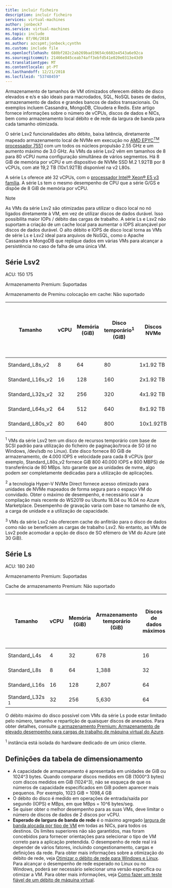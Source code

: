 ```yaml
---
title: incluir ficheiro
description: incluir ficheiro
services: virtual-machines
author: jonbeck7
ms.service: virtual-machines
ms.topic: include
ms.date: 07/06/2018
ms.author: azcspmt;jonbeck;cynthn
ms.custom: include file
ms.openlocfilehash: 680bf282c2ab269bad19654c6602e4543a6e92ca
ms.sourcegitcommit: 21466e845ceab74aff3ebfd541e020e0313e43d9
ms.translationtype: MT
ms.contentlocale: pt-PT
ms.lasthandoff: 12/21/2018
ms.locfileid: "53748459"
---
```

Armazenamento de tamanhos de VM otimizados oferecem débito de disco elevados e e/s e são ideais para macrodados, SQL, NoSQL bases de dados, armazenamento de dados e grandes bancos de dados transacionais.  Os exemplos incluem Cassandra, MongoDB, Cloudera e Redis. Este artigo fornece informações sobre o número de vCPUs, discos de dados e NICs, bem como armazenamento local débito e de rede da largura de banda para cada tamanho otimizada.

O série Lsv2 funcionalidades alto débito, baixa latência, diretamente mapeado armazenamento local de NVMe em execução no [AMD EPYC<sup>TM</sup> processador 7551](https://www.amd.com/en/products/epyc-7000-series) com um todos os núcleos propulsão 2.55 GHz e um aumento máximo de 3.0 GHz. As VMs da série Lsv2 vêm em tamanhos de 8 para 80 vCPU numa configuração simultânea de vários segmentos.  Há 8 GiB de memória por vCPU e um dispositivo de NVMe SSD M.2 1.92TB por 8 vCPUs, com até 19,2 TB (10x1.92TB) disponível na v2 L80s.

A série Ls oferece até 32 vCPUs, com o [processador Intel® Xeon® E5 v3 família](http://www.intel.com/content/www/us/en/processors/xeon/xeon-e5-solutions.html). A série Ls tem o mesmo desempenho de CPU que a série G/GS e dispõe de 8 GiB de memória por vCPU.

> [!NOTE]
> As VMs da série Lsv2 são otimizadas para utilizar o disco local no nó ligados diretamente à VM, em vez de utilizar discos de dados durável.  Isso possibilita maior IOPs / débito das cargas de trabalho.  A série Ls e Lsv2 não suportam a criação de um cache local para aumentar o IOPS alcançável por discos de dados durável. O alto débito e IOPS de disco local torna as VMs de série Ls e Lsv2 ideal para arquivos de NoSQL, como o Apache Cassandra e MongoDB que replique dados em várias VMs para alcançar a persistência no caso de falha de uma única VM. 

## <a name="lsv2-series"></a>Série Lsv2
ACU: 150 175

Armazenamento Premium: Suportadas

Armazenamento de Preminu colocação em cache: Não suportado

| Tamanho          | vCPU | Memória (GiB) | Disco temporário<sup>1</sup> (GiB) | Discos NVMe | Débito de disco de NVMe<sup>2</sup> (IOPS de leitura / MBps) | Tamanho da Cache do anfitrião<sup>3</sup> | Discos de dados de máx. | NICs. Máx. / esperado de largura de banda de rede (Mbps) | 
|---------------|-----------|-------------|--------------------------|----------------|---------------------------------------------------|-------------------------------------------|------------------------------|------------------------------| 
| Standard_L8s_v2   |  8 |  64 |  80 |  1x1.92 TB  | 340,000 / 2.000 | N/A | 16 | 2 / 3,200  | 
| Standard_L16s_v2  | 16 | 128 | 160 |  2x1.92 TB  | 680,000 / 4,500 | N/A | 32 | 4 / 6,400  | 
| Standard_L32s_v2  | 32 | 256 | 320 |  4x1.92 TB  | 1.4 M / 9000    | N/A | 32 | 8 / 12,800 | 
| Standard_L64s_v2  | 64 | 512 | 640 |  8x1.92 TB  | 2.7 M / 18,000   | N/A | 32 | 8 / 25,600 |
| Standard_L80s_v2  | 80 | 640 | 800 | 10x1.92TB   | 3.4 M / 22,000   | N/A | 32 | 8 / 32.000 |
 
<sup>1</sup> VMs da série Lsv2 tem um disco de recursos temporário com base de SCSI padrão para utilização do ficheiro de paginação/troca de SO (d no Windows, /dev/sdb no Linux). Este disco fornece 80 GiB de armazenamento, de 4.000 IOPS e velocidade para cada 8 vCPUs (por exemplo, Standard_L80s_v2 fornece GiB 800 40.000 IOPS e 800 MBPS) de transferência de 80 MBps. Isto garante que as unidades de nvme, algo podem ser completamente dedicadas para a utilização de aplicações.

<sup>2</sup> a tecnologia Hyper-V NVMe Direct fornece acesso otimizado para unidades de NVMe mapeados de forma segura para o espaço VM do convidado.  Obter o máximo de desempenho, é necessário usar a compilação mais recente do WS2019 ou Ubuntu 18.04 ou 16.04 no Azure Marketplace.  Desempenho de gravação varia com base no tamanho de e/s, a carga de unidade e a utilização de capacidade.

<sup>3</sup> VMs da série Lsv2 não oferecem cache do anfitrião para o disco de dados como não se beneficiem as cargas de trabalho Lsv2.  No entanto, as VMs de Lsv2 pode acomodar a opção de disco de SO efémero de VM do Azure (até 30 GiB). 



## <a name="ls-series"></a>Série Ls
ACU: 180 240

Armazenamento Premium:  Suportadas

Cache de armazenamento Premium:  Não suportado
 
| Tamanho          | vCPU | Memória (GiB) | Armazenamento temporário (GiB) | Discos de dados máximos | Débito máximo do armazenamento temporário (IOPS / MBps) | Max não colocado em cache de débito de disco (IOPS / MBps) | NICs. Máx. / esperado de largura de banda de rede (Mbps) | 
|----------------|-----------|-------------|--------------------------|----------------|-------------------------------------------------------------|-------------------------------------------|------------------------------| 
| Standard_L4s   | 4  | 32  | 678   | 16 | 20,000 / 200 | 5,000 / 125  | 2 / 4,000  | 
| Standard_L8s   | 8  | 64  | 1,388 | 32 | 40,000 / 400 | 10,000 / 250 | 4 / 8,000  | 
| Standard_L16s  | 16 | 128 | 2,807 | 64 | 80,000 / 800 | 20,000 / 500 | 8 / 16,000 | 
| Standard_L32s <sup>1</sup> | 32   | 256  | 5,630 | 64   | 160,000 / 1,600   | 40,000 / 1,000     | 8 / 20,000 | 
 

O débito máximo do disco possível com VMs da série Ls pode estar limitado pelo número, tamanho e repartição de quaisquer discos de anexados. Para obter detalhes, consulte [o armazenamento Premium: Armazenamento de elevado desempenho para cargas de trabalho de máquina virtual do Azure](../articles/virtual-machines/windows/premium-storage.md).

<sup>1</sup> instância está isolada do hardware dedicado de um único cliente.

## <a name="size-table-definitions"></a>Definições da tabela de dimensionamento

- A capacidade de armazenamento é apresentada em unidades de GiB ou 1024^3 bytes. Quando comparar discos medidos em GB (1000^3 bytes) com discos medidos em GiB (1024^3), não se esqueça de que os números de capacidade especificados em GiB podem aparecer mais pequenos. Por exemplo, 1023 GiB = 1098,4 GB
- O débito do disco é medido em operações de entrada/saída por segundo (IOPS) e MBps, em que MBps = 10^6 bytes/seg.
- Se quiser obter o melhor desempenho para as suas VMs, deve limitar o número de discos de dados de 2 discos por vCPU.
- **Esperado de largura de banda de rede** é o máximo agregado [largura de banda alocada por tipo de VM](../articles/virtual-network/virtual-machine-network-throughput.md) em todas as NICs, para todos os destinos. Os limites superiores não são garantidos, mas foram concebidos para fornecer orientações para selecionar o tipo de VM correto para a aplicação pretendida. O desempenho de rede real irá depender de vários fatores, incluindo congestionamento, cargas e definições da rede. Para obter mais informações sobre a otimização do débito de rede, veja [Otimizar o débito de rede para Windows e Linux](../articles/virtual-network/virtual-network-optimize-network-bandwidth.md). Para alcançar o desempenho de rede esperado no Linux ou no Windows, poderá ser necessário selecionar uma versão específica ou otimizar a VM. Para obter mais informações, veja [Como fazer um teste fiável de um débito de máquina virtual](../articles/virtual-network/virtual-network-bandwidth-testing.md).
